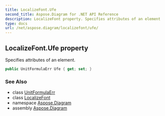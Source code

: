 ```yaml
---
title: LocalizeFont.Ufe
second_title: Aspose.Diagram for .NET API Reference
description: LocalizeFont property. Specifies attributes of an element
type: docs
url: /net/aspose.diagram/localizefont/ufe/
---
```

## LocalizeFont.Ufe property

Specifies attributes of an element.

```csharp
public UnitFormulaErr Ufe { get; set; }
```

### See Also

* class [UnitFormulaErr](../../unitformulaerr/)
* class [LocalizeFont](../)
* namespace [Aspose.Diagram](../../localizefont/)
* assembly [Aspose.Diagram](../../../)


